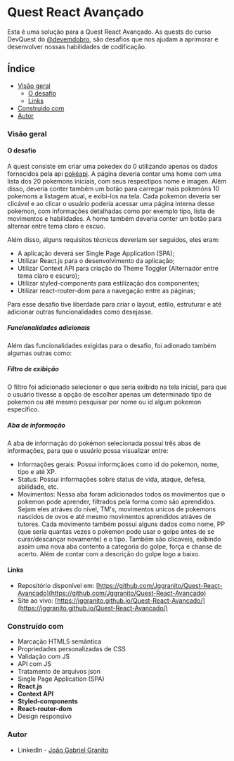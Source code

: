 # Quest React Avançado

Esta é uma solução para a Quest React Avançado. As quests do curso DevQuest do [@devemdobro](instagram.com/devemdobro), são desafios que nos ajudam a aprimorar e desenvolver nossas habilidades de codificação.

## Índice

- [Visão geral](#visão-geral)
   - [O desafio](#O-desafio)
   - [Links](#links)
- [Construído com](#construído-com)
- [Autor](#autor)

### Visão geral

#### O desafio

A quest consiste em criar uma pokedex do 0 utilizando apenas os dados fornecidos pela api [pokéapi](https://pokeapi.co/). A página deveria contar uma home com uma lista dos 20 pokemons iniciais, com seus respectipos nome e imagen. Além disso, deveria conter também um botão para carregar mais pokemóns 10 pokemons a listagem atual, e exibi-los na tela.
Cada pokemon deveria ser clicável e ao clicar o usuário poderia acessar uma página interna desse pokemon, com informações detalhadas como por exemplo tipo, lista de movimentos e habilidades.
A home também deveria conter um botão para alternar entre tema claro e escuo.

Além disso, alguns requisitos técnicos deveriam ser seguidos, eles eram:
- A aplicação deverá ser Single Page Application (SPA);
- Utilizar React.js para o desenvolvimento da aplicação;
- Utilizar Context API para criação do Theme Toggler (Alternador entre tema claro e escuro);
- Utilizar styled-components para estilização dos componentes;
- Utilizar react-router-dom para a navegação entre as páginas;

Para esse desafio tive liberdade para criar o layout, estilo, estruturar e até adicionar outras funcionalidades como desejasse.

##### Funcionalidades adicionais

Além das funcionalidades exigidas para o desafio, foi adionado também algumas outras como:

##### Filtro de exibição

O filtro foi adicionado selecionar o que seria exibido na tela inicial, para que o usuário tivesse a opção de escolher apenas um determinado tipo de pokemon ou até mesmo pesquisar por nome ou id algum pokemon específico.

##### Aba de informação

A aba de informação do pokémon selecionada possui três abas de informações, para que o usuário possa visualizar entre:
- Informações gerais: Possui informçãoes como id do pokemon, nome, tipo e até XP. 
- Status: Possui informações sobre status de vida, ataque, defesa, abilidade, etc.
- Movimentos: Nessa aba foram adicionados todos os movimentos que o pokemon pode aprender, filtrados pela forma como são aprendidos. Sejam eles atráves do nivel, TM's, movimentos unicos de pokemons nascidos de ovos e até mesmo movimentos aprendidos atráves de tutores.
Cada movimento também possui alguns dados como nome, PP (que seria quantas vezes o pokemon pode usar o golpe antes de se curar/descançar novamente) e o tipo.
Também são clicaveis, exibindo assim uma nova aba contento a categoria do golpe, força e chanse de acerto. Além de contar com a descrição do golpe logo a baixo.

#### Links

- Repositório disponível em: [https://github.com/Jggranito/Quest-React-Avancado](https://github.com/Jggranito/Quest-React-Avancado)
- Site ao vivo: [https://jggranito.github.io/Quest-React-Avancado/](https://jggranito.github.io/Quest-React-Avancado/)

### Construído com

- Marcação HTML5 semântica
- Propriedades personalizadas de CSS
- Validação com JS
- API com JS
- Tratamento de arquivos json
- Single Page Application (SPA)
- **React.js**
- **Context API**
- **Styled-components**
- **React-router-dom**
- Design responsivo

### Autor

- LinkedIn - [João Gabriel Granito](https://www.linkedin.com/in/jo%C3%A3o-gabriel-granito-77666a262/)